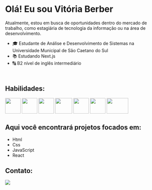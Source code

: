 <h1>Olá! Eu sou Vitória Berber</h1>

Atualmente, estou em busca de oportunidades dentro do mercado de trabalho, como estagiária de tecnologia da informação ou na área de desenvolvimento.
- 🎓 Estudante de Análise e Desenvolvimento de Sistemas na Universidade Municipal de São Caetano do Sul
- 📚 Estudando Next.js
- 🔠 B2 nível de inglês intermediário
 
<br>

## Habilidades:
<div display="inline">
  <img width="50px" height="50px" src="https://cdn.jsdelivr.net/gh/devicons/devicon@latest/icons/css3/css3-original.svg" />
  <img width="50px" height="50px" src="https://cdn.jsdelivr.net/gh/devicons/devicon@latest/icons/html5/html5-original.svg" />
  <img width="50px" height="50px" src="https://cdn.jsdelivr.net/gh/devicons/devicon@latest/icons/javascript/javascript-original.svg" />
  <img width="55px" height="50px" src="https://github.com/user-attachments/assets/9055cc65-e651-4e64-9580-1d841d61f4b3" />
  <img width="50px" height="50px" src="https://github.com/user-attachments/assets/8df15894-531e-488e-9f2e-64551f49f686" />
  <img width="50px" height="50px" src="https://github.com/user-attachments/assets/b8125fc8-423a-4b1d-82c3-e0587dd3e3ae" />
  <img width="70px" height="50px" src="https://github.com/user-attachments/assets/4b6ca4fb-1f30-44ad-b7ab-8abb23faaad3" />
</div>

## Aqui você encontrará projetos focados em:
- Html
- Css
- JavaScript
- React

## Contato:
<div>
  <a href="https://www.linkedin.com/in/vitória-berber">
    <img src="https://img.shields.io/badge/linkedin-%230077B5.svg?style=for-the-badge&logo=linkedin&logoColor=white"/>
  </a>
</div>
